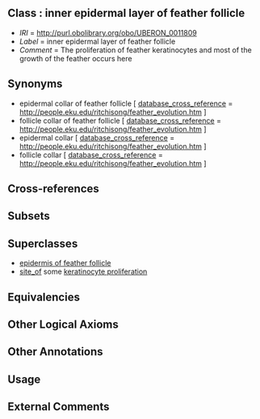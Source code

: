 
## Class : inner epidermal layer of feather follicle

 * *IRI* = http://purl.obolibrary.org/obo/UBERON_0011809
 * *Label* = inner epidermal layer of feather follicle
 * *Comment* = The proliferation of feather keratinocytes and most of the growth of the feather occurs here

## Synonyms

 * epidermal collar of feather follicle [ [database_cross_reference](../../ef/oboInOwl#hasDbXref.md) = http://people.eku.edu/ritchisong/feather_evolution.htm ]
 * follicle collar of feather follicle [ [database_cross_reference](../../ef/oboInOwl#hasDbXref.md) = http://people.eku.edu/ritchisong/feather_evolution.htm ]
 * epidermal collar [ [database_cross_reference](../../ef/oboInOwl#hasDbXref.md) = http://people.eku.edu/ritchisong/feather_evolution.htm ]
 * follicle collar [ [database_cross_reference](../../ef/oboInOwl#hasDbXref.md) = http://people.eku.edu/ritchisong/feather_evolution.htm ]

## Cross-references


## Subsets


## Superclasses

 * [epidermis of feather follicle](../../UBERON/07/UBERON_0011807.md)
 * [site_of](../../core#site/of/core#site_of.md) some [keratinocyte proliferation](../../GO/16/GO_0043616.md)

## Equivalencies


## Other Logical Axioms


## Other Annotations


## Usage


## External Comments

